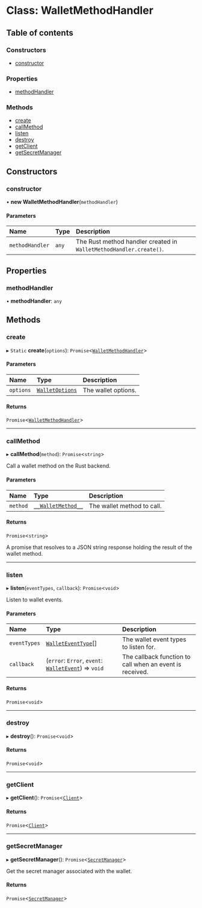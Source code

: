 # Class: WalletMethodHandler

## Table of contents

### Constructors

- [constructor](WalletMethodHandler.md#constructor)

### Properties

- [methodHandler](WalletMethodHandler.md#methodhandler)

### Methods

- [create](WalletMethodHandler.md#create)
- [callMethod](WalletMethodHandler.md#callmethod)
- [listen](WalletMethodHandler.md#listen)
- [destroy](WalletMethodHandler.md#destroy)
- [getClient](WalletMethodHandler.md#getclient)
- [getSecretManager](WalletMethodHandler.md#getsecretmanager)

## Constructors

### constructor

• **new WalletMethodHandler**(`methodHandler`)

#### Parameters

| Name | Type | Description |
| :------ | :------ | :------ |
| `methodHandler` | `any` | The Rust method handler created in `WalletMethodHandler.create()`. |

## Properties

### methodHandler

• **methodHandler**: `any`

## Methods

### create

▸ `Static` **create**(`options`): `Promise`\<[`WalletMethodHandler`](WalletMethodHandler.md)\>

#### Parameters

| Name | Type | Description |
| :------ | :------ | :------ |
| `options` | [`WalletOptions`](../interfaces/WalletOptions.md) | The wallet options. |

#### Returns

`Promise`\<[`WalletMethodHandler`](WalletMethodHandler.md)\>

___

### callMethod

▸ **callMethod**(`method`): `Promise`\<`string`\>

Call a wallet method on the Rust backend.

#### Parameters

| Name | Type | Description |
| :------ | :------ | :------ |
| `method` | [`__WalletMethod__`](../api_ref.md#__walletmethod__) | The wallet method to call. |

#### Returns

`Promise`\<`string`\>

A promise that resolves to a JSON string response holding the result of the wallet method.

___

### listen

▸ **listen**(`eventTypes`, `callback`): `Promise`\<`void`\>

Listen to wallet events.

#### Parameters

| Name | Type | Description |
| :------ | :------ | :------ |
| `eventTypes` | [`WalletEventType`](../enums/WalletEventType.md)[] | The wallet event types to listen for. |
| `callback` | (`error`: `Error`, `event`: [`WalletEvent`](WalletEvent.md)) => `void` | The callback function to call when an event is received. |

#### Returns

`Promise`\<`void`\>

___

### destroy

▸ **destroy**(): `Promise`\<`void`\>

#### Returns

`Promise`\<`void`\>

___

### getClient

▸ **getClient**(): `Promise`\<[`Client`](Client.md)\>

#### Returns

`Promise`\<[`Client`](Client.md)\>

___

### getSecretManager

▸ **getSecretManager**(): `Promise`\<[`SecretManager`](SecretManager.md)\>

Get the secret manager associated with the wallet.

#### Returns

`Promise`\<[`SecretManager`](SecretManager.md)\>
